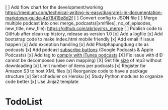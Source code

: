 [ ] Add flow chart for the development/working https://medium.com/technical-writing-is-easy/diagrams-in-documentation-markdown-guide-4e78419e8d2f
[ ] Convert config to JSON file
[ ] Merge multiple podcast into one: merge_podcasts([xmlfiles], no_of_episodes, new_title, new_file): https://github.com/abrioy/rss_merge
[ ] Publish code to GitHub after clean up history, release as version 1.0
[x] Add a logfile
[x] Add bootstrap code to make index.html mobile friendly
[x] Add email if issue happen
[x] Add exception handling
[x] Add Phatphapungdung site as podcasts
[x] Add podcast [subscribe buttons](https://www.buzzsprout.com/help/64-podcast-subscribe-buttons) (Google Podcasts & Apple Podcasts)
[x] Add tag to [comply with iTunes podcasts](https://www.thepolyglotdeveloper.com/2016/02/create-podcast-xml-feed-publishing-itunes/)
[X] Fix issue with đ Đ cannot be decomposed (use own mapping)
[X] Get file [size](https://stackoverflow.com/questions/3601240/how-can-i-get-the-file-size-on-the-internet-knowing-only-the-url) of mp3 without downloading
[x] Limit number of items per podcasts
[x] Register for Amazon S3 to host XML files
[x] Reorganize code to have a package structure
[x] Set scheduler on Heroku
[x] Study Python modules to organize code better
[x] Use Jinja2 template
# TodoList
